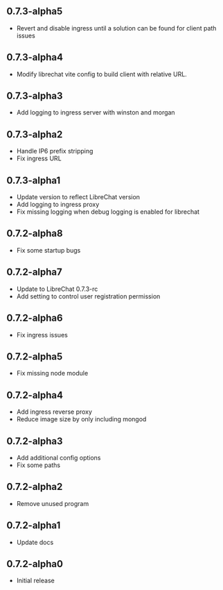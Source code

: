 <!-- https://developers.home-assistant.io/docs/add-ons/presentation#keeping-a-changelog -->

## 0.7.3-alpha5

- Revert and disable ingress until a solution can be found for client path issues

## 0.7.3-alpha4

- Modify librechat vite config to build client with relative URL.

## 0.7.3-alpha3

- Add logging to ingress server with winston and morgan

## 0.7.3-alpha2

- Handle IP6 prefix stripping
- Fix ingress URL

## 0.7.3-alpha1

- Update version to reflect LibreChat version
- Add logging to ingress proxy
- Fix missing logging when debug logging is enabled for librechat

## 0.7.2-alpha8

- Fix some startup bugs

## 0.7.2-alpha7

- Update to LibreChat 0.7.3-rc
- Add setting to control user registration permission

## 0.7.2-alpha6

- Fix ingress issues

## 0.7.2-alpha5

- Fix missing node module

## 0.7.2-alpha4

- Add ingress reverse proxy
- Reduce image size by only including mongod

## 0.7.2-alpha3

- Add additional config options
- Fix some paths

## 0.7.2-alpha2

- Remove unused program

## 0.7.2-alpha1

- Update docs

## 0.7.2-alpha0

- Initial release
